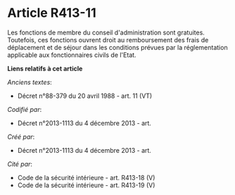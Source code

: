 # Article R413-11

Les fonctions de membre du conseil d'administration sont gratuites. Toutefois, ces fonctions ouvrent droit au remboursement
des frais de déplacement et de séjour dans les conditions prévues par la réglementation applicable aux fonctionnaires civils
de l'Etat.

**Liens relatifs à cet article**

_Anciens textes_:

  - Décret n°88-379 du 20 avril 1988 - art. 11 (VT)

_Codifié par_:

  - Décret n°2013-1113 du 4 décembre 2013 - art.

_Créé par_:

  - Décret n°2013-1113 du 4 décembre 2013 - art.

_Cité par_:

  - Code de la sécurité intérieure - art. R413-18 (V)
  - Code de la sécurité intérieure - art. R413-19 (V)
